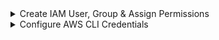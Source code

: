 <details>
<summary>Create IAM User, Group & Assign Permissions</summary>
<br />

**Objective:**
Set up a new IAM user with CLI and console access, assign group-based permissions for EC2 operations, and optionally manage policies directly for the user.

---

### Step 1: Identity Check – "Who am I?"

```sh
# Check AWS CLI config
aws configure list

# Confirm current identity
aws sts get-caller-identity
```

---

### Step 2: Create User & Group

```sh
# Create IAM user
aws iam create-user --user-name ayesha

# Create group "devops"
aws iam create-group --group-name devops

# Add user to the group
aws iam add-user-to-group --user-name ayesha --group-name devops

# Verify group membership
aws iam get-group --group-name devops
```

---

### Step 3: Attach EC2 Permissions to Group

```sh
# Find EC2 Full Access policy ARN
aws iam list-policies --query "Policies[?PolicyName=='AmazonEC2FullAccess'].Arn" --output text

# Attach policy to group
aws iam attach-group-policy \
  --group-name devops \
  --policy-arn arn:aws:iam::aws:policy/AmazonEC2FullAccess

# Confirm attached policies
aws iam list-attached-group-policies --group-name devops
```

---

### Step 4: Enable Console Login

```sh
# Create console login for user
aws iam create-login-profile \
  --user-name ayesha \
  --password 'xxxxxx!' \
  --password-reset-required

# Find policy ARN for "IAMUserChangePassword"
aws iam list-policies --query "Policies[?PolicyName=='IAMUserChangePassword'].Arn" --output text

# Attach policy to group (or user if needed)
aws iam attach-group-policy \
  --group-name devops \
  --policy-arn arn:aws:iam::aws:policy/IAMUserChangePassword

# Confirm attached policies
aws iam list-attached-group-policies --group-name devops
```

---

### Step 5: Enable CLI Access (Access Keys)

```sh
# Generate access key and save securely
aws iam create-access-key --user-name ayesha > key.txt
```

---

### Step 6: Switch to This User Temporarily

```sh
# Temporarily export user credentials
export AWS_ACCESS_KEY_ID=xxxxxxxxxx
export AWS_SECRET_ACCESS_KEY=xxxxxxxxxxx

# Confirm identity switch
aws sts get-caller-identity
```

---

### Step 7: Move Password Change Policy from Group to User

```sh
# Detach from group
aws iam detach-group-policy \
  --group-name devops \
  --policy-arn arn:aws:iam::aws:policy/IAMUserChangePassword

# Attach directly to user
aws iam attach-user-policy \
  --user-name ayesha \
  --policy-arn arn:aws:iam::aws:policy/IAMUserChangePassword

# Confirm user policy attachment
aws iam list-attached-user-policies --user-name ayesha
```

---

</details>

<details>
<summary>Configure AWS CLI Credentials</summary>
<br />

**Objective:**
Set up your AWS CLI with Access Key, Secret Key, default region, and output format.

```sh
# Run AWS CLI configuration wizard
aws configure

# Example input prompts:
# AWS Access Key ID [****************]: new-access-key-id
# AWS Secret Access Key [****************]: new-secret-access-key
# Default region name [*******]: new-region
# Default output format [json]: json
```

**Notes:**

* Keep your Access Key and Secret Access Key confidential.
* Choose the AWS region closest to your deployment.
* `json` is the recommended default output format for easier parsing and automation.

</details>
